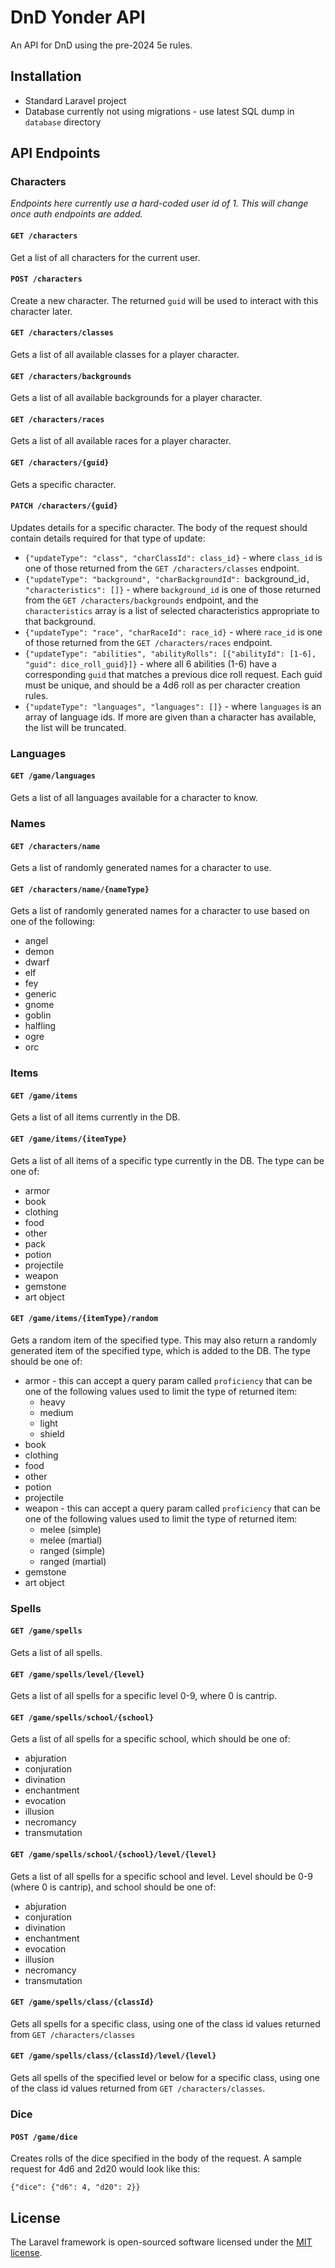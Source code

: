 # DnD Yonder API

An API for DnD using the pre-2024 5e rules.

## Installation

* Standard Laravel project
* Database currently not using migrations - use latest SQL dump in `database` directory

## API Endpoints

### Characters

_Endpoints here currently use a hard-coded user id of 1. This will change once auth endpoints are added._

#### `GET /characters`

Get a list of all characters for the current user.

#### `POST /characters`

Create a new character. The returned `guid` will be used to interact with this character later.

#### `GET /characters/classes`

Gets a list of all available classes for a player character.

#### `GET /characters/backgrounds`

Gets a list of all available backgrounds for a player character.

#### `GET /characters/races`

Gets a list of all available races for a player character.

#### `GET /characters/{guid}`

Gets a specific character.

#### `PATCH /characters/{guid}`

Updates details for a specific character. The body of the request should contain details required for that type of update:

* `{"updateType": "class", "charClassId": class_id}` - where `class_id` is one of those returned from the `GET /characters/classes` endpoint.
* `{"updateType": "background", "charBackgroundId": `background_id`, "characteristics": []}` - where `background_id` is one of those returned from the `GET /characters/backgrounds` endpoint, and the `characteristics` array is a list of selected characteristics appropriate to that background.
* `{"updateType": "race", "charRaceId": race_id}` - where `race_id` is one of those returned from the `GET /characters/races` endpoint.
* `{"updateType": "abilities", "abilityRolls": [{"abilityId": [1-6], "guid": dice_roll_guid}]}` - where all 6 abilities (1-6) have a corresponding `guid` that matches a previous dice roll request. Each guid must be unique, and should be a 4d6 roll as per character creation rules.
* `{"updateType": "languages", "languages": []}` - where `languages` is an array of language ids. If more are given than a character has available, the list will be truncated.

### Languages

#### `GET /game/languages`

Gets a list of all languages available for a character to know.

### Names

#### `GET /characters/name`

Gets a list of randomly generated names for a character to use.

#### `GET /characters/name/{nameType}`

Gets a list of randomly generated names for a character to use based on one of the following:

* angel
* demon
* dwarf
* elf
* fey
* generic
* gnome
* goblin
* halfling
* ogre
* orc

### Items

#### `GET /game/items`

Gets a list of all items currently in the DB.

#### `GET /game/items/{itemType}`

Gets a list of all items of a specific type currently in the DB. The type can be one of:

* armor
* book
* clothing
* food
* other
* pack
* potion
* projectile
* weapon
* gemstone
* art object

#### `GET /game/items/{itemType}/random`

Gets a random item of the specified type. This may also return a randomly generated item of the specified type, which is added to the DB. The type should be one of:

* armor - this can accept a query param called `proficiency` that can be one of the following values used to limit the type of returned item:
  * heavy
  * medium
  * light
  * shield
* book
* clothing
* food
* other
* potion
* projectile
* weapon - this can accept a query param called `proficiency` that can be one of the following values used to limit the type of returned item:
  * melee (simple)
  * melee (martial)
  * ranged (simple)
  * ranged (martial)
* gemstone
* art object

### Spells

#### `GET /game/spells`

Gets a list of all spells.

#### `GET /game/spells/level/{level}`

Gets a list of all spells for a specific level 0-9, where 0 is cantrip.

#### `GET /game/spells/school/{school}`

Gets a list of all spells for a specific school, which should be one of:

* abjuration
* conjuration
* divination
* enchantment
* evocation
* illusion
* necromancy
* transmutation

#### `GET /game/spells/school/{school}/level/{level}`

Gets a list of all spells for a specific school and level. Level should be 0-9 (where 0 is cantrip), and school should be one of:

* abjuration
* conjuration
* divination
* enchantment
* evocation
* illusion
* necromancy
* transmutation

#### `GET /game/spells/class/{classId}`

Gets all spells for a specific class, using one of the class id values returned from `GET /characters/classes`

#### `GET /game/spells/class/{classId}/level/{level}`

Gets all spells of the specified level or below for a specific class, using one of the class id values returned from `GET /characters/classes`.

### Dice

#### `POST /game/dice`

Creates rolls of the dice specified in the body of the request. A sample request for 4d6 and 2d20 would look like this:

```
{"dice": {"d6": 4, "d20": 2}}
```

## License

The Laravel framework is open-sourced software licensed under the [MIT license](https://opensource.org/licenses/MIT).
